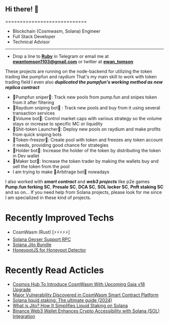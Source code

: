 ## Hi there! 👋 
============================
* Blockchain (Cosmwasm, Solana) Engineer
* Full Stack Developer
* Technical Advisor
----------------------------------------------------
* Drop a line to **[Ruby](https://t.me/@Ruby0107)** in Telegram or email me at **ewantomson1103@gmail.com** or twitter at **[ewan_tomson](https://x.com/ewan_tomson)**

These projects are running on the node-backend for utilizing the token trading like pumpfun and raydium
That's my main skill to work with token trading field
I even also ***duplicated the pumpfun's working method as new replica contract***

* 🌱Pumpfun sniper🌱: Track new pools from pump.fun and snipes token from it after filtering
* 🌱Raydium sniping bot🌱 : Track new pools and buy from it using several transaction services
* 🌱Volume bot🌱: Control market caps with various strategy so the volume stays or increase to specific MC or liquidity
* 🌱Shit-token Launcher🌱: Deploy new pools on raydium and make profits from quick sniping bots
* 🌱Token-freezer🌱: Create pool with token and freezes any token account it needs, providing good chance for strategies
* 🌱Holder bot🌱: Increase the holder of the token by distributing the token in Dev wallet
* 🌱Maker bot🌱: Increase the token trader by making the wallets buy and sell the token from the pool
* I am trying to make 🌱Arbitrage bot🌱 nowadays

I also worked with ***smart contract*** and ***web3 projects*** like p2e games
**Pump.fun forking SC**, **Presale SC**, **DCA SC**, **SOL locker SC**, **Pnft staking SC** and so on...
If you need help from Solana projects, please look for me since I am specialized in these kind of projects.

# Recently Improved Techs
- CosmWasm (Rust) [⚡⚡⚡⚡⚡]
- [Solana Geyser Support RPC](https://www.youtube.com/watch?v=njC24ts24Pg)
- [Solana Jito Bundle](https://www.jito.wtf)
- [HoneypotJS for Honeypot Detector](https://honeypot.is/)
# Recently Read Acticles
- [Cosmos Hub To Introduce CosmWasm With Upcoming Gaia v18 Upgrade](https://www.binance.com/ar/square/post/2024-06-20-cosmos-hub-to-introduce-cosmwasm-with-upcoming-gaia-v18-upgrade-9715670215690)
- [Major Vulnerability Discovered in CosmWasm Smart Contract Platform](https://www.binance.com/en/square/post/2024-01-15-major-vulnerability-discovered-in-cosmwasm-smart-contract-platform-2770906674530)
- [Solana liquid staking: The ultimate guide (2024)](https://phantom.app/learn/crypto-101/solana-liquid-staking)
- [What is Jito? How It Simplifies Liquid Staking on Solana](https://www.codezeros.com/what-is-jito-how-it-simplifies-liquid-staking-on-solana)
- [Binance Web3 Wallet Enhances Crypto Accessibility with Solana (SOL) Integration](https://blockchain.news/news/binance-web3-wallet-enhances-crypto-accessibility-with-solana-sol-integration)
<!--
**** is a ✨ _special_ ✨ repository because its `README.md` (this file) appears on your GitHub profile.

Here are some ideas to get you started:

- 🔭 I’m currently working on ...
- 🌱 I’m currently learning ...
- 👯 I’m looking to collaborate on ...
- 🤔 I’m looking for help with ...
- 💬 Ask me about ...
- 📫 How to reach me: ...
- 😄 Pronouns: ...
- ⚡ Fun fact: ...
-->
